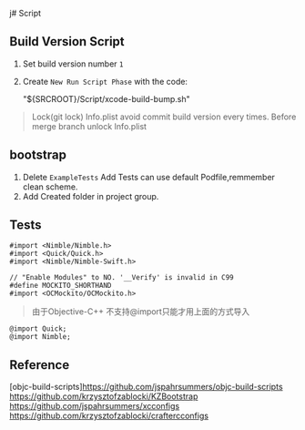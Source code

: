 j# Script

## Build Version Script

1. Set build version number `1`
2. Create `New Run Script Phase` with the code:

    "${SRCROOT}/Script/xcode-build-bump.sh"

> Lock(git lock) Info.plist avoid commit build version every times.
> Before merge branch unlock Info.plist

## bootstrap

1. Delete `ExampleTests` Add Tests can use default Podfile,remmember clean scheme.
2. Add Created folder in project group.

## Tests

```
#import <Nimble/Nimble.h>
#import <Quick/Quick.h>
#import <Nimble/Nimble-Swift.h>

// "Enable Modules" to NO. '__Verify' is invalid in C99
#define MOCKITO_SHORTHAND
#import <OCMockito/OCMockito.h> 
```
> 由于Objective-C++ 不支持@import只能才用上面的方式导入

```
@import Quick;
@import Nimble;
```

## Reference

[objc-build-scripts]https://github.com/jspahrsummers/objc-build-scripts
https://github.com/krzysztofzablocki/KZBootstrap
https://github.com/jspahrsummers/xcconfigs
https://github.com/krzysztofzablocki/craftercconfigs
